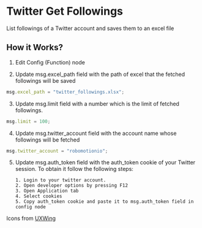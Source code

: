 
# Twitter Get Followings
List followings of a Twitter account and saves them to an excel file

## How it Works?
1. Edit Config (Function) node

2. Update msg.excel_path field with the path of excel that the fetched followings will be saved
```js
msg.excel_path = "twitter_followings.xlsx";
```

3. Update msg.limit field with a number which is the limit of fetched followings.
```js
msg.limit = 100;
```

4. Update msg.twitter_account field with the account name whose followings will be fetched
```js
msg.twitter_account = "robomotionio";
```

5. Update msg.auth_token field with the auth_token cookie of your Twitter session. To obtain it follow the following steps:
   
       1. Login to your twitter account.
       2. Open developer options by pressing F12
       3. Open Application tab
       4. Select cookies
       5. Copy auth_token cookie and paste it to msg.auth_token field in config node
       
Icons  from [UXWing](https://uxwing.com/)
